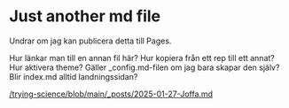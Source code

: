 # Just another md file

Undrar om jag kan publicera detta till Pages.

Hur länkar man till en annan fil här?
Hur kopiera från ett rep till ett annat?
Hur aktivera theme? Gäller _config.md-filen om jag bara skapar den själv?
Blir index.md alltid landningssidan?

[/trying-science/blob/main/_posts/2025-01-27-Joffa.md]("Joffa_file")

